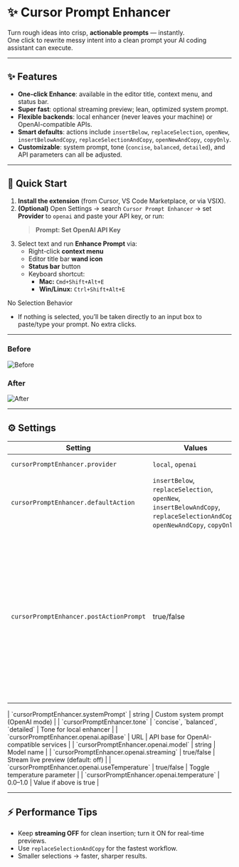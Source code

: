 # ✨ Cursor Prompt Enhancer

Turn rough ideas into crisp, **actionable prompts** — instantly.  
One click to rewrite messy intent into a clean prompt your AI coding assistant can execute.

---

## ✨ Features
- **One-click Enhance**: available in the editor title, context menu, and status bar.  
- **Super fast**: optional streaming preview; lean, optimized system prompt.  
- **Flexible backends**: local enhancer (never leaves your machine) or OpenAI-compatible APIs.  
- **Smart defaults**: actions include `insertBelow`, `replaceSelection`, `openNew`, `insertBelowAndCopy`, `replaceSelectionAndCopy`, `openNewAndCopy`, `copyOnly`.  
- **Customizable**: system prompt, tone (`concise`, `balanced`, `detailed`), and API parameters can all be adjusted.  

---

## 🚀 Quick Start
1. **Install the extension** (from Cursor, VS Code Marketplace, or via VSIX).  
2. **(Optional)** Open Settings → search `Cursor Prompt Enhancer` → set **Provider** to `openai` and paste your API key, or run:  
   > **Prompt: Set OpenAI API Key**  
3. Select text and run **Enhance Prompt** via:  
   - Right-click **context menu**  
   - Editor title bar **wand icon**  
   - **Status bar** button  
   - Keyboard shortcut:  
     - **Mac:** `Cmd+Shift+Alt+E`  
     - **Win/Linux:** `Ctrl+Shift+Alt+E`

No Selection Behavior
- If nothing is selected, you’ll be taken directly to an input box to paste/type your prompt. No extra clicks.

---

### **Before**
![Before](https://i.imgur.com/6F6vfkj.png)

### **After**
![After](https://i.imgur.com/ocs3sUZ.png)


---

## ⚙️ Settings

| Setting | Values | Description |
| --- | --- | --- |
| `cursorPromptEnhancer.provider` | `local`, `openai` | Backend to use |
| `cursorPromptEnhancer.defaultAction` | `insertBelow`, `replaceSelection`, `openNew`, `insertBelowAndCopy`, `replaceSelectionAndCopy`, `openNewAndCopy`, `copyOnly` | Default insertion behavior |
| `cursorPromptEnhancer.postActionPrompt` | true/false | After generation, show a picker to apply the result: Copy, Insert Below, Replace Selection, or Open New. Avoids accidental replacement when invoked from the Command Palette. |

<add image of post-action picker>
| `cursorPromptEnhancer.systemPrompt` | string | Custom system prompt (OpenAI mode) |
| `cursorPromptEnhancer.tone` | `concise`, `balanced`, `detailed` | Tone for local enhancer |
| `cursorPromptEnhancer.openai.apiBase` | URL | API base for OpenAI-compatible services |
| `cursorPromptEnhancer.openai.model` | string | Model name |
| `cursorPromptEnhancer.openai.streaming` | true/false | Stream live preview (default: off) |
| `cursorPromptEnhancer.openai.useTemperature` | true/false | Toggle temperature parameter |
| `cursorPromptEnhancer.openai.temperature` | 0.0–1.0 | Value if above is true |

---

## ⚡ Performance Tips
- Keep **streaming OFF** for clean insertion; turn it ON for real-time previews.  
- Use `replaceSelectionAndCopy` for the fastest workflow.  
- Smaller selections → faster, sharper results.  
